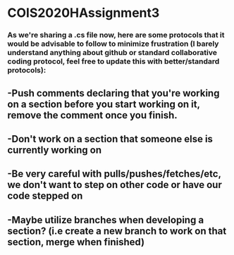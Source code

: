 # COIS2020HAssignment3
### As we're sharing a .cs file now, here are some protocols that it would be advisable to follow to minimize frustration (I barely understand anything about github or standard collaborative coding protocol, feel free to update this with better/standard protocols):
## -Push comments declaring that you're working on a section before you start working on it, remove the comment once you finish.
## -Don't work on a section that someone else is currently working on
## -Be very careful with pulls/pushes/fetches/etc, we don't want to step on other code or have our code stepped on
## -Maybe utilize branches when developing a section? (i.e create a new branch to work on that section, merge when finished)
